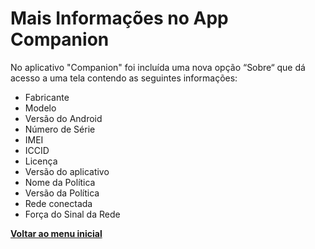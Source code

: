 # Mais Informações no App Companion

No aplicativo "Companion" foi incluída uma nova opção “Sobre“ que dá acesso a uma tela contendo as seguintes informações:&#x20;

* Fabricante
* Modelo
* Versão do Android
* Número de Série
* IMEI
* ICCID
* Licença
* Versão do aplicativo
* Nome da Política
* Versão da Política
* Rede conectada
* Força do Sinal da Rede



[**Voltar ao menu inicial**](./)
